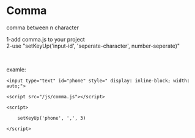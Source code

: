 # Comma
comma between n character

1-add comma.js to your project<br>
2-use "setKeyUp('input-id', 'seperate-character', number-seperate)"

<br>

examle: 

    <input type="text" id="phone" style=" display: inline-block; width: auto;">

    <script src="/js/comma.js"></script>

    <script>

        setKeyUp('phone', ',', 3)

    </script>

